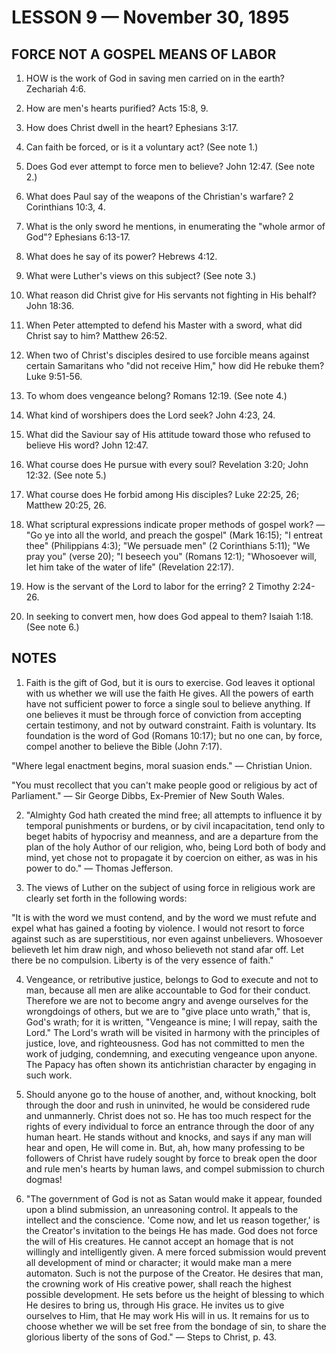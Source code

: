 # LESSON 9 — November 30, 1895

## FORCE NOT A GOSPEL MEANS OF LABOR

1. HOW is the work of God in saving men carried on in the earth? Zechariah 4:6.

2. How are men's hearts purified? Acts 15:8, 9.

3. How does Christ dwell in the heart? Ephesians 3:17.

4. Can faith be forced, or is it a voluntary act? (See note 1.)

5. Does God ever attempt to force men to believe? John 12:47. (See note 2.)

6. What does Paul say of the weapons of the Christian's warfare? 2 Corinthians 10:3, 4.

7. What is the only sword he mentions, in enumerating the "whole armor of God"? Ephesians 6:13-17.

8. What does he say of its power? Hebrews 4:12.

9. What were Luther's views on this subject? (See note 3.)

10. What reason did Christ give for His servants not fighting in His behalf? John 18:36.

11. When Peter attempted to defend his Master with a sword, what did Christ say to him? Matthew 26:52.

12. When two of Christ's disciples desired to use forcible means against certain Samaritans who "did not receive Him," how did He rebuke them? Luke 9:51-56.

13. To whom does vengeance belong? Romans 12:19. (See note 4.)

14. What kind of worshipers does the Lord seek? John 4:23, 24.

15. What did the Saviour say of His attitude toward those who refused to believe His word? John 12:47.

16. What course does He pursue with every soul? Revelation 3:20; John 12:32. (See note 5.)

17. What course does He forbid among His disciples? Luke 22:25, 26; Matthew 20:25, 26.

18. What scriptural expressions indicate proper methods of gospel work? — "Go ye into all the world, and preach the gospel" (Mark 16:15); "I entreat thee" (Philippians 4:3); "We persuade men" (2 Corinthians 5:11); "We pray you" (verse 20); "I beseech you" (Romans 12:1); "Whosoever will, let him take of the water of life" (Revelation 22:17).

19. How is the servant of the Lord to labor for the erring? 2 Timothy 2:24-26.

20. In seeking to convert men, how does God appeal to them? Isaiah 1:18. (See note 6.)

## NOTES

1. Faith is the gift of God, but it is ours to exercise. God leaves it optional with us whether we will use the faith He gives. All the powers of earth have not sufficient power to force a single soul to believe anything. If one believes it must be through force of conviction from accepting certain testimony, and not by outward constraint. Faith is voluntary. Its foundation is the word of God (Romans 10:17); but no one can, by force, compel another to believe the Bible (John 7:17).

"Where legal enactment begins, moral suasion ends." — Christian Union.

"You must recollect that you can't make people good or religious by act of Parliament." — Sir George Dibbs, Ex-Premier of New South Wales.

2. "Almighty God hath created the mind free; all attempts to influence it by temporal punishments or burdens, or by civil incapacitation, tend only to beget habits of hypocrisy and meanness, and are a departure from the plan of the holy Author of our religion, who, being Lord both of body and mind, yet chose not to propagate it by coercion on either, as was in his power to do." — Thomas Jefferson.

3. The views of Luther on the subject of using force in religious work are clearly set forth in the following words:

"It is with the word we must contend, and by the word we must refute and expel what has gained a footing by violence. I would not resort to force against such as are superstitious, nor even against unbelievers. Whosoever believeth let him draw nigh, and whoso believeth not stand afar off. Let there be no compulsion. Liberty is of the very essence of faith."

4. Vengeance, or retributive justice, belongs to God to execute and not to man, because all men are alike accountable to God for their conduct. Therefore we are not to become angry and avenge ourselves for the wrongdoings of others, but we are to "give place unto wrath," that is, God's wrath; for it is written, "Vengeance is mine; I will repay, saith the Lord." The Lord's wrath will be visited in harmony with the principles of justice, love, and righteousness. God has not committed to men the work of judging, condemning, and executing vengeance upon anyone. The Papacy has often shown its antichristian character by engaging in such work.

5. Should anyone go to the house of another, and, without knocking, bolt through the door and rush in uninvited, he would be considered rude and unmannerly. Christ does not so. He has too much respect for the rights of every individual to force an entrance through the door of any human heart. He stands without and knocks, and says if any man will hear and open, He will come in. But, ah, how many professing to be followers of Christ have rudely sought by force to break open the door and rule men's hearts by human laws, and compel submission to church dogmas!

6. "The government of God is not as Satan would make it appear, founded upon a blind submission, an unreasoning control. It appeals to the intellect and the conscience. 'Come now, and let us reason together,' is the Creator's invitation to the beings He has made. God does not force the will of His creatures. He cannot accept an homage that is not willingly and intelligently given. A mere forced submission would prevent all development of mind or character; it would make man a mere automaton. Such is not the purpose of the Creator. He desires that man, the crowning work of His creative power, shall reach the highest possible development. He sets before us the height of blessing to which He desires to bring us, through His grace. He invites us to give ourselves to Him, that He may work His will in us. It remains for us to choose whether we will be set free from the bondage of sin, to share the glorious liberty of the sons of God." — Steps to Christ, p. 43.